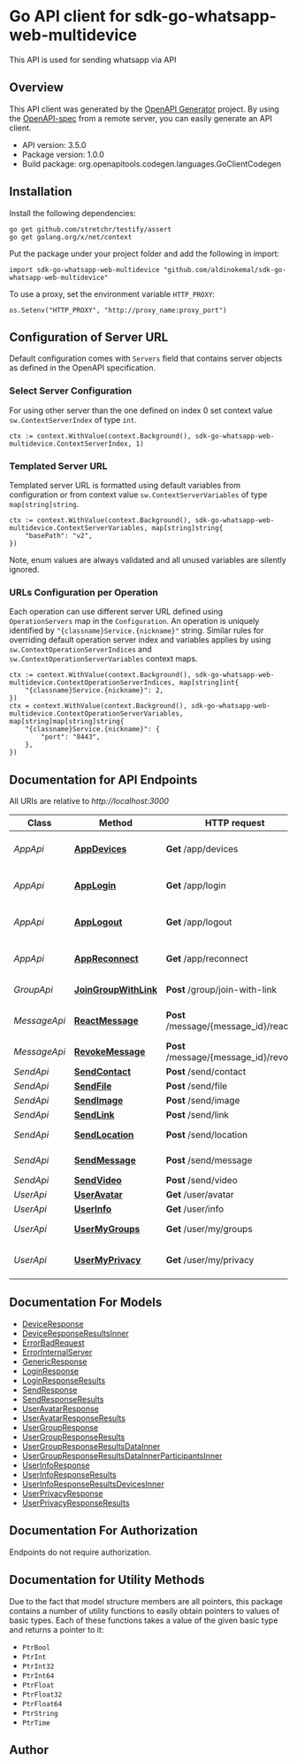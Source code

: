 # Go API client for sdk-go-whatsapp-web-multidevice

This API is used for sending whatsapp via API

## Overview
This API client was generated by the [OpenAPI Generator](https://openapi-generator.tech) project.  By using the [OpenAPI-spec](https://www.openapis.org/) from a remote server, you can easily generate an API client.

- API version: 3.5.0
- Package version: 1.0.0
- Build package: org.openapitools.codegen.languages.GoClientCodegen

## Installation

Install the following dependencies:

```shell
go get github.com/stretchr/testify/assert
go get golang.org/x/net/context
```

Put the package under your project folder and add the following in import:

```golang
import sdk-go-whatsapp-web-multidevice "github.com/aldinokemal/sdk-go-whatsapp-web-multidevice"
```

To use a proxy, set the environment variable `HTTP_PROXY`:

```golang
os.Setenv("HTTP_PROXY", "http://proxy_name:proxy_port")
```

## Configuration of Server URL

Default configuration comes with `Servers` field that contains server objects as defined in the OpenAPI specification.

### Select Server Configuration

For using other server than the one defined on index 0 set context value `sw.ContextServerIndex` of type `int`.

```golang
ctx := context.WithValue(context.Background(), sdk-go-whatsapp-web-multidevice.ContextServerIndex, 1)
```

### Templated Server URL

Templated server URL is formatted using default variables from configuration or from context value `sw.ContextServerVariables` of type `map[string]string`.

```golang
ctx := context.WithValue(context.Background(), sdk-go-whatsapp-web-multidevice.ContextServerVariables, map[string]string{
	"basePath": "v2",
})
```

Note, enum values are always validated and all unused variables are silently ignored.

### URLs Configuration per Operation

Each operation can use different server URL defined using `OperationServers` map in the `Configuration`.
An operation is uniquely identified by `"{classname}Service.{nickname}"` string.
Similar rules for overriding default operation server index and variables applies by using `sw.ContextOperationServerIndices` and `sw.ContextOperationServerVariables` context maps.

```golang
ctx := context.WithValue(context.Background(), sdk-go-whatsapp-web-multidevice.ContextOperationServerIndices, map[string]int{
	"{classname}Service.{nickname}": 2,
})
ctx = context.WithValue(context.Background(), sdk-go-whatsapp-web-multidevice.ContextOperationServerVariables, map[string]map[string]string{
	"{classname}Service.{nickname}": {
		"port": "8443",
	},
})
```

## Documentation for API Endpoints

All URIs are relative to *http://localhost:3000*

Class | Method | HTTP request | Description
------------ | ------------- | ------------- | -------------
*AppApi* | [**AppDevices**](docs/AppApi.md#appdevices) | **Get** /app/devices | Get list connected devices
*AppApi* | [**AppLogin**](docs/AppApi.md#applogin) | **Get** /app/login | Login to whatsapp server
*AppApi* | [**AppLogout**](docs/AppApi.md#applogout) | **Get** /app/logout | Remove database and logout
*AppApi* | [**AppReconnect**](docs/AppApi.md#appreconnect) | **Get** /app/reconnect | Reconnecting to whatsapp server
*GroupApi* | [**JoinGroupWithLink**](docs/GroupApi.md#joingroupwithlink) | **Post** /group/join-with-link | Join group with link
*MessageApi* | [**ReactMessage**](docs/MessageApi.md#reactmessage) | **Post** /message/{message_id}/reaction | Send reaction to message
*MessageApi* | [**RevokeMessage**](docs/MessageApi.md#revokemessage) | **Post** /message/{message_id}/revoke | Revoke Message
*SendApi* | [**SendContact**](docs/SendApi.md#sendcontact) | **Post** /send/contact | Send Contact
*SendApi* | [**SendFile**](docs/SendApi.md#sendfile) | **Post** /send/file | Send File
*SendApi* | [**SendImage**](docs/SendApi.md#sendimage) | **Post** /send/image | Send Image
*SendApi* | [**SendLink**](docs/SendApi.md#sendlink) | **Post** /send/link | Send Link
*SendApi* | [**SendLocation**](docs/SendApi.md#sendlocation) | **Post** /send/location | Send Location
*SendApi* | [**SendMessage**](docs/SendApi.md#sendmessage) | **Post** /send/message | Send Message
*SendApi* | [**SendVideo**](docs/SendApi.md#sendvideo) | **Post** /send/video | Send Video
*UserApi* | [**UserAvatar**](docs/UserApi.md#useravatar) | **Get** /user/avatar | User Avatar
*UserApi* | [**UserInfo**](docs/UserApi.md#userinfo) | **Get** /user/info | User Info
*UserApi* | [**UserMyGroups**](docs/UserApi.md#usermygroups) | **Get** /user/my/groups | User My List Groups
*UserApi* | [**UserMyPrivacy**](docs/UserApi.md#usermyprivacy) | **Get** /user/my/privacy | User My Privacy Setting


## Documentation For Models

 - [DeviceResponse](docs/DeviceResponse.md)
 - [DeviceResponseResultsInner](docs/DeviceResponseResultsInner.md)
 - [ErrorBadRequest](docs/ErrorBadRequest.md)
 - [ErrorInternalServer](docs/ErrorInternalServer.md)
 - [GenericResponse](docs/GenericResponse.md)
 - [LoginResponse](docs/LoginResponse.md)
 - [LoginResponseResults](docs/LoginResponseResults.md)
 - [SendResponse](docs/SendResponse.md)
 - [SendResponseResults](docs/SendResponseResults.md)
 - [UserAvatarResponse](docs/UserAvatarResponse.md)
 - [UserAvatarResponseResults](docs/UserAvatarResponseResults.md)
 - [UserGroupResponse](docs/UserGroupResponse.md)
 - [UserGroupResponseResults](docs/UserGroupResponseResults.md)
 - [UserGroupResponseResultsDataInner](docs/UserGroupResponseResultsDataInner.md)
 - [UserGroupResponseResultsDataInnerParticipantsInner](docs/UserGroupResponseResultsDataInnerParticipantsInner.md)
 - [UserInfoResponse](docs/UserInfoResponse.md)
 - [UserInfoResponseResults](docs/UserInfoResponseResults.md)
 - [UserInfoResponseResultsDevicesInner](docs/UserInfoResponseResultsDevicesInner.md)
 - [UserPrivacyResponse](docs/UserPrivacyResponse.md)
 - [UserPrivacyResponseResults](docs/UserPrivacyResponseResults.md)


## Documentation For Authorization

 Endpoints do not require authorization.


## Documentation for Utility Methods

Due to the fact that model structure members are all pointers, this package contains
a number of utility functions to easily obtain pointers to values of basic types.
Each of these functions takes a value of the given basic type and returns a pointer to it:

* `PtrBool`
* `PtrInt`
* `PtrInt32`
* `PtrInt64`
* `PtrFloat`
* `PtrFloat32`
* `PtrFloat64`
* `PtrString`
* `PtrTime`

## Author



